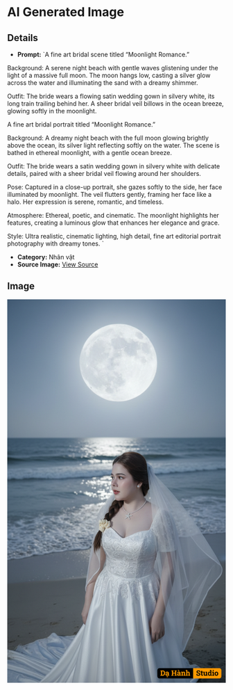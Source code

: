 # AI Generated Image

## Details
- **Prompt:** `A fine art bridal scene titled “Moonlight Romance.”

Background: A serene night beach with gentle waves glistening under the light of a massive full moon. The moon hangs low, casting a silver glow across the water and illuminating the sand with a dreamy shimmer.

Outfit: The bride wears a flowing satin wedding gown in silvery white, its long train trailing behind her. A sheer bridal veil billows in the ocean breeze, glowing softly in the moonlight.

A fine art bridal portrait titled “Moonlight Romance.”

Background: A dreamy night beach with the full moon glowing brightly above the ocean, its silver light reflecting softly on the water. The scene is bathed in ethereal moonlight, with a gentle ocean breeze.

Outfit: The bride wears a satin wedding gown in silvery white with delicate details, paired with a sheer bridal veil flowing around her shoulders.

Pose: Captured in a close-up portrait, she gazes softly to the side, her face illuminated by moonlight. The veil flutters gently, framing her face like a halo. Her expression is serene, romantic, and timeless.

Atmosphere: Ethereal, poetic, and cinematic. The moonlight highlights her features, creating a luminous glow that enhances her elegance and grace.

Style: Ultra realistic, cinematic lighting, high detail, fine art editorial portrait photography with dreamy tones. `
- **Category:** Nhân vật
- **Source Image:** [View Source](https://raw.githubusercontent.com/lenzcomvth/ImageLibrary/main/Female.png)

## Image
![AI Generated Image](./image-2025-10-03T08-43-37-112Z.png)